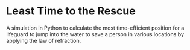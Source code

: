 # Least Time to the Rescue
A simulation in Python to calculate the most time-efficient position for a lifeguard to jump into the water to save a person in various locations by applying the law of refraction.
